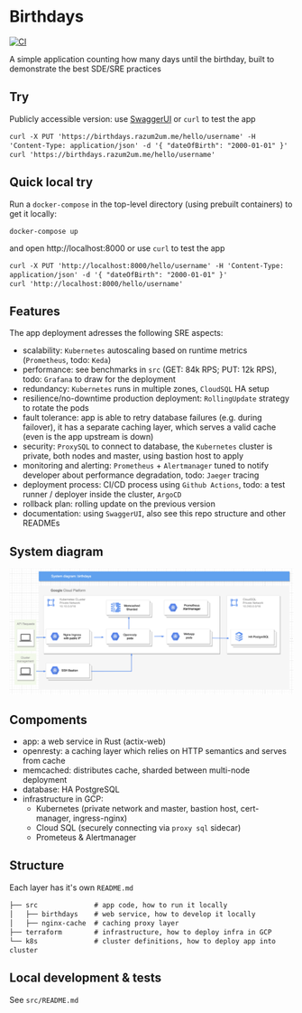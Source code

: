 # Birthdays

[![CI](https://github.com/razum2um/birthdays-draft/actions/workflows/master.yml/badge.svg)](https://github.com/razum2um/birthdays-draft/actions/workflows/master.yml)

A simple application counting how many days until the birthday, built to demonstrate the best SDE/SRE practices
## Try

Publicly accessible version: use [SwaggerUI](https://birthdays.razum2um.me/swagger-ui/) or `curl` to test the app

```
curl -X PUT 'https://birthdays.razum2um.me/hello/username' -H 'Content-Type: application/json' -d '{ "dateOfBirth": "2000-01-01" }'
curl 'https://birthdays.razum2um.me/hello/username'
```
## Quick local try

Run a `docker-compose` in the top-level directory (using prebuilt containers) to get it locally:

```
docker-compose up
```

and open http://localhost:8000 or use `curl` to test the app

```
curl -X PUT 'http://localhost:8000/hello/username' -H 'Content-Type: application/json' -d '{ "dateOfBirth": "2000-01-01" }'
curl 'http://localhost:8000/hello/username'
```
## Features

The app deployment adresses the following SRE aspects:

- scalability: `Kubernetes` autoscaling based on runtime metrics (`Prometheus`, todo: `Keda`)
- performance: see benchmarks in `src` (GET: 84k RPS; PUT: 12k RPS), todo: `Grafana` to draw for the deployment
- redundancy: `Kubernetes` runs in multiple zones, `CloudSQL` HA setup
- resilience/no-downtime production deployment: `RollingUpdate` strategy to rotate the pods
- fault tolerance: app is able to retry database failures (e.g. during failover), it has a separate caching layer, which serves a valid cache (even is the app upstream is down)
- security: `ProxySQL` to connect to database, the `Kubernetes` cluster is private, both nodes and master, using bastion host to apply
- monitoring and alerting: `Prometheus` + `Alertmanager` tuned to notify developer about performance degradation, todo: `Jaeger` tracing
- deployment process: CI/CD process using `Github Actions`, todo: a test runner / deployer inside the cluster, `ArgoCD`
- rollback plan: rolling update on the previous version
- documentation: using `SwaggerUI`, also see this repo structure and other READMEs

## System diagram

![diagram](https://raw.githubusercontent.com/razum2um/birthdays/master/diagram.png)

## Compoments

- app: a web service in Rust (actix-web)
- openresty: a caching layer which relies on HTTP semantics and serves from cache
- memcached: distributes cache, sharded between multi-node deployment
- database: HA PostgreSQL
- infrastructure in GCP:
  - Kubernetes (private network and master, bastion host, cert-manager, ingress-nginx)
  - Cloud SQL (securely connecting via `proxy sql` sidecar)
  - Prometeus & Alertmanager

## Structure

Each layer has it's own `README.md`

```
├── src              # app code, how to run it locally
│   ├── birthdays    # web service, how to develop it locally
│   ├── nginx-cache  # caching proxy layer
├── terraform        # infrastructure, how to deploy infra in GCP
└── k8s              # cluster definitions, how to deploy app into cluster
```

## Local development & tests

See `src/README.md`
